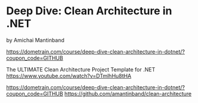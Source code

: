 # Deep Dive: Clean Architecture in .NET
by Amichai Mantinband

https://dometrain.com/course/deep-dive-clean-architecture-in-dotnet/?coupon_code=GITHUB

The ULTIMATE Clean Architecture Project Template for .NET
https://www.youtube.com/watch?v=DTmlhHu8tHA

https://dometrain.com/course/deep-dive-clean-architecture-in-dotnet/?coupon_code=GITHUB
https://github.com/amantinband/clean-architecture
